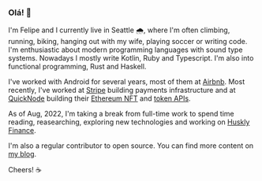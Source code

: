 ### Olá! 👋

I'm Felipe and I currently live in Seattle 🌧, where I'm often climbing, running, biking, 
hanging out with my wife, playing soccer or writing code. I'm enthusiastic about 
modern programming languages with sound type systems. Nowadays I mostly write Kotlin, 
Ruby and Typescript. I'm also into functional programming, Rust and Haskell.

I've worked with Android for several years, most of them at [Airbnb](https://airbnb.com).
Most recently, I've worked at [Stripe](https://stripe.com) building payments infrastructure
and at [QuickNode](https://quicknode.com) building their [Ethereum NFT](https://www.quicknode.com/nft-api) 
and [token APIs](https://www.quicknode.com/token-api).

As of Aug, 2022, I'm taking a break from full-time work to spend time reading, reasearching,
exploring new technologies and working on [Huskly Finance](https://huskly.finance).

I'm also a regular contributor to open source. You can find more content on [my blog](https://felipecsl.com).

Cheers! ☕
